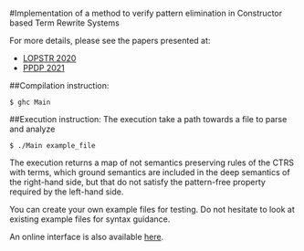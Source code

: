 #Implementation of a method to verify pattern elimination in Constructor based Term Rewrite Systems

For more details, please see the papers presented at:
<ul>
  <li><a href="https://hal.inria.fr/hal-02476012/">LOPSTR 2020</a></li>
  <li><a href="https://hal.inria.fr/hal-03528254">PPDP 2021</a></li>
</ul>

##Compilation instruction:
```console
$ ghc Main
```

##Execution instruction:
The execution take a path towards a file to parse and analyze
```console
$ ./Main example_file
```

The execution returns a map of not semantics preserving rules of the CTRS
with terms, which ground semantics are included in the deep semantics of the
right-hand side, but that do not satisfy the pattern-free property required
by the left-hand side.

You can create your own example files for testing.
Do not hesitate to look at existing example files for syntax guidance.

An online interface is also available <a href="http://htmlpreview.github.io/?https://github.com/plermusiaux/pfree_check/blob/webnix/out/index.html">here</a>.
